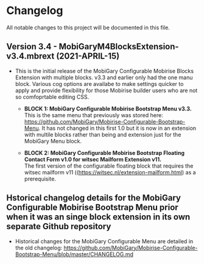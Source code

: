 # Changelog

All notable changes to this project will be documented in this file.

## Version 3.4 - MobiGaryM4BlocksExtension-v3.4.mbrext (2021-APRIL-15)
- This is the initial release of the MobiGary Configurable Mobirise Blocks Extension with multiple blocks. v3.3 and earlier only had the one manu block. Various cog options are availabe to make settings quicker to apply and provide flexibility for those Mobirise builder users who are not so comfoprtable editing CSS. 

  - <b>BLOCK 1: MobiGary Configurable Mobirise Bootstrap Menu v3.3.</b><br>
    This is the same menu that previously was stored here: https://github.com/MobiGary/Mobirise-Configurable-Bootstrap-Menu. It has not changed in this first 1.0 but it is now in an extension with multile blocks rather than being and extension just for the MobiGary Menu block.

  - <b>BLOCK 2: MobiGary Configurable Mobirise Bootstrap Floating Contact Form v1.0 for witsec Mailform Extension v11.</b><br>
    The first version of the configurable floating block that requires the witsec mailform v11 ((https://witsec.nl/extension-mailform.html) as a prerequisite.

## Hstorical changelog details for the MobiGary Configurable Mobirise Bootstrap Menu prior when it was an singe block extension in its own separate Github repository
-  Historical changes for the MobiGary Configurable Menu are detailed in the old changelog: https://github.com/MobiGary/Mobirise-Configurable-Bootstrap-Menu/blob/master/CHANGELOG.md

